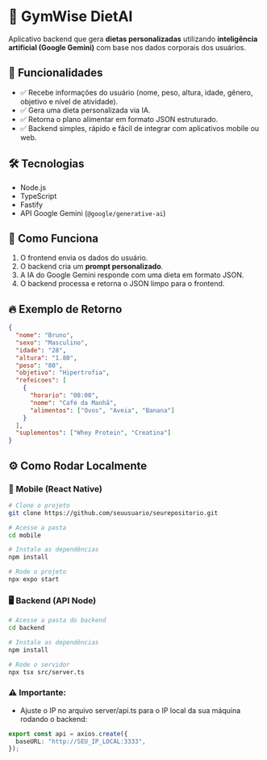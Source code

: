# 🥗 GymWise DietAI

Aplicativo backend que gera **dietas personalizadas** utilizando **inteligência artificial (Google Gemini)** com base nos dados corporais dos usuários.

## 🚀 Funcionalidades
- ✅ Recebe informações do usuário (nome, peso, altura, idade, gênero, objetivo e nível de atividade).
- ✅ Gera uma dieta personalizada via IA.
- ✅ Retorna o plano alimentar em formato JSON estruturado.
- ✅ Backend simples, rápido e fácil de integrar com aplicativos mobile ou web.

## 🛠️ Tecnologias
- Node.js
- TypeScript
- Fastify
- API Google Gemini (`@google/generative-ai`)

## 🧠 Como Funciona
1. O frontend envia os dados do usuário.
2. O backend cria um **prompt personalizado**.
3. A IA do Google Gemini responde com uma dieta em formato JSON.
4. O backend processa e retorna o JSON limpo para o frontend.

## 🔥 Exemplo de Retorno
```json
{
  "nome": "Bruno",
  "sexo": "Masculino",
  "idade": "28",
  "altura": "1.80",
  "peso": "80",
  "objetivo": "Hipertrofia",
  "refeicoes": [
    {
      "horario": "08:00",
      "nome": "Café da Manhã",
      "alimentos": ["Ovos", "Aveia", "Banana"]
    }
  ],
  "suplementos": ["Whey Protein", "Creatina"]
}
```

## ⚙️ Como Rodar Localmente
### 📱 Mobile (React Native)

```bash
# Clone o projeto
git clone https://github.com/seuusuario/seurepositorio.git

# Acesse a pasta
cd mobile

# Instale as dependências
npm install

# Rode o projeto
npx expo start
```

### 🖥️ Backend (API Node)

```bash
# Acesse a pasta do backend
cd backend

# Instale as dependências
npm install

# Rode o servidor
npx tsx src/server.ts
```

### ⚠️ Importante:
- Ajuste o IP no arquivo server/api.ts para o IP local da sua máquina rodando o backend:
```ts
export const api = axios.create({
  baseURL: "http://SEU_IP_LOCAL:3333",
});
```
